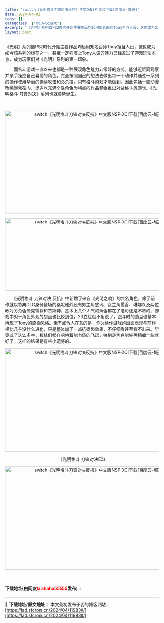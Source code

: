 ```yaml
---
title: "switch《光明格斗刀锋对决反抗》中文版NSP-XCI下载[百度云-城通]"
date: 2024-04-02
tags: []
categories: ["xci中文游戏"]
excerpt: "《光明》系列自PS2时代开始主要作品均起用知名画师Tony担当人设，这也成为如今该系列的标签之一，甚至一定程度上Tony人设的魅力已经盖过了游戏玩法本身，成为玩家们对《光明》系列的第一印象。 　　而格斗游戏一直以来也都是一种展现角色魅力非常好的方式。能够近距离观察并亲手操控自己喜爱的角色，完全按照自&hellip;"
layout: post
---
```


 <p background-color:="" microsoft="" white-space:="">《光明》系列自PS2时代开始主要作品均起用知名画师Tony担当人设，这也成为如今该系列的标签之一，甚至一定程度上Tony人设的魅力已经盖过了游戏玩法本身，成为玩家们对《光明》系列的第一印象。</p> <p background-color:="" microsoft="" white-space:="">　　而格斗游戏一直以来也都是一种展现角色魅力非常好的方式。能够近距离观察并亲手操控自己喜爱的角色，完全按照自己的想法去做出每一个动作并通过一系列的操作使用华丽的连续攻击和必杀技，只有格斗游戏才能做到。因此包括一些动漫改编游戏在内，很多以充满个性角色为特点的作品都会推出对战格斗类游戏。《光明格斗 刀锋对决》系列也就顺势诞生。</p> <p background-color:="" microsoft="" white-space:="">&nbsp;</p> <p style="text-align: center"><img src="https://lad.sfcrom.cn/wp-content/uploads/2024/04/20240401_660b429901dee.webp" style="height: 338px; width: 600px" title="《光明格斗 刀锋对决 反抗》评测 没玩过前作值得收藏一套" alt="switch《光明格斗刀锋对决反抗》中文版NSP-XCI下载[百度云-城通]" /></p> <p style="text-align: center"><img src="https://lad.sfcrom.cn/wp-content/uploads/2024/04/20240401_660b429a9916f.webp" style="height: 238px; width: 600px" title="《光明格斗 刀锋对决 反抗》评测 没玩过前作值得收藏一套" alt="switch《光明格斗刀锋对决反抗》中文版NSP-XCI下载[百度云-城通]" /></p> <p background-color:="" microsoft="" white-space:="">　　《光明格斗 刀锋对决 反抗》中新增了来自《光明之响》的六名角色，除了前作就以特典DLC身份登场的桑妮雅外还有男主角悠玛、女主角雾香、琳娜以及两位敌对方角色爱克雪拉和杰斯特，基本上几个人气的角色都在了选角还是不错的。游戏中对于角色外观的刻画也比较到位，2D立绘就不用说了，战斗时的造型也基本再现了Tony的原画风格。但有点令人在意的是，作为续作游戏的画面表现与前作相比几乎没什么进化，只是整体加了一点抗锯齿效果，不仔细看甚至看不出来。毕竟过了这么多年，粉丝们都在期待着能有质的飞跃，特别是角色能够再精细一些就好了。这样的结果是有些小遗憾的。</p> <p style="text-align: center"><img src="https://lad.sfcrom.cn/wp-content/uploads/2024/04/20240401_660b42a74b263.webp" style="height: 338px; width: 600px" title="《光明格斗 刀锋对决 反抗》评测 没玩过前作值得收藏一套" alt="switch《光明格斗刀锋对决反抗》中文版NSP-XCI下载[百度云-城通]" /></p> <p style="text-align: center">《光明格斗 刀锋对决EX》</p> <p style="text-align: center"><img src="https://lad.sfcrom.cn/wp-content/uploads/2024/04/20240401_660b42b2a4066.webp" style="height: 338px; width: 600px" title="《光明格斗 刀锋对决 反抗》评测 没玩过前作值得收藏一套" alt="switch《光明格斗刀锋对决反抗》中文版NSP-XCI下载[百度云-城通]" /></p> <p>&nbsp;</p> <p><h4>下载地址(由网友<font color="red">lalahaha55555</font>发布)：</h4></p> 

---
📖 **下载地址/原文地址：** 本文最初发布于我的博客网站：[https://lad.sfcrom.cn/2024/04/119830/](https://lad.sfcrom.cn/2024/04/119830/)
